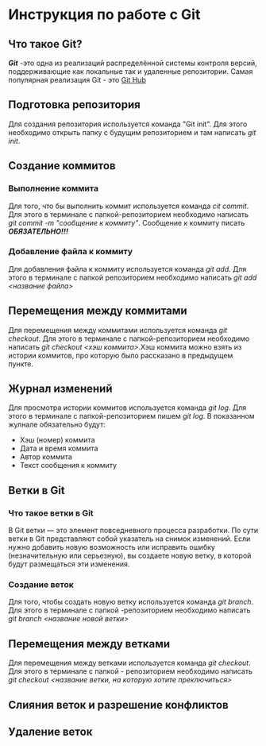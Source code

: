 # Инструкция по работе с Git

## Что такое Git?
***Git*** -это одна из реализаций распределённой системы контроля версий, поддерживающие как локальные так и удаленные репозитории. Самая популярная реализация Git - это [Git Hub](https//github.com)

## Подготовка репозитория

Для создания репозитория используется команда "Git init". Для этого необходимо открыть папку с будущим репозиторием и там написать *git init*.

## Создание коммитов 

### Выполнение коммита

Для того, что бы выполнить коммит используется команда *cit commit*. Для этого в терминале с папкой-репозиторием необходимо написать *git commit -m "сообщение к коммиту"*. Сообщение к коммиту писать ***ОБЯЗАТЕЛЬНО!!!***

### Добавление файла к коммиту
Для добавления файла к коммиту используется команда *git add*. Для этого в терминале с папкой репозиторием необходимо написать *git add <название файла>*

## Перемещения между коммитами
Для перемещения между коммитами используется команда *git checkout*. Для этого в терминале с папкой-репозиторием необходимо написать *git checkout <хэш коммита>*.Хэш коммита можно взять из истории коммитов, про которую было рассказано в предыдущем пункте. 

## Журнал изменений
Для просмотра истории коммитов используется команда *git log*. Для этого в терминале с папкой-репозиторием пишем *git log*. В показанном жулнале обязательно будут:
* Хэш (номер) коммита
* Дата и время коммита
* Автор коммита
* Текст сообщения к коммиту
 
## Ветки в Git

### Что такое ветки в Git

В Git ветки — это элемент повседневного процесса разработки. По сути ветки в Git представляют собой указатель на снимок изменений. Если нужно добавить новую возможность или исправить ошибку (незначительную или серьезную), вы создаете новую ветку, в которой будут размещаться эти изменения.

### Создание веток

Для того, чтобы создать новую ветку используется команда *git branch*. Для этого в терминале с папкой -репозиторием необходимо написать *git branch <название новой ветки>*

## Перемещения между ветками

Для перемещения между ветками используется команда *git checkout*. Для этого в терминале с папкой - репозиторием необходимо написать *git checkout <название ветки, на которую хотите преключиться>*

## Слияния веток и разрешение конфликтов

## Удаление веток